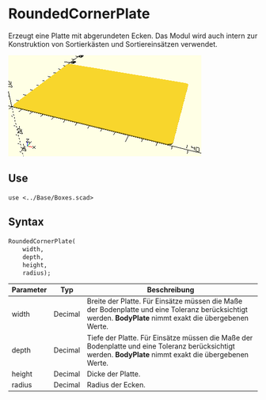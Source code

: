 # RoundedCornerPlate

Erzeugt eine Platte mit abgerundeten Ecken. Das Modul wird auch intern zur Konstruktion von Sortierkästen und Sortiereinsätzen verwendet.

![RoundedCornerPlate](../../images/RoundedCornerPlate.png)

## Use
```
use <../Base/Boxes.scad>
```

## Syntax
```
RoundedCornerPlate(
    width,
    depth,
    height,
    radius);
```

| Parameter | Typ | Beschreibung |
| ------ | ------ | ------ |
| width | Decimal | Breite der Platte. Für Einsätze müssen die Maße der Bodenplatte und eine Toleranz berücksichtigt werden. __BodyPlate__ nimmt exakt die übergebenen Werte. |
| depth | Decimal | Tiefe der Platte. Für Einsätze müssen die Maße der Bodenplatte und eine Toleranz berücksichtigt werden. __BodyPlate__ nimmt exakt die übergebenen Werte. |
| height | Decimal | Dicke der Platte. |
| radius | Decimal | Radius der Ecken. |